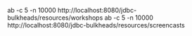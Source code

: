 ab -c 5 -n 10000 http://localhost:8080/jdbc-bulkheads/resources/workshops
ab -c 5 -n 10000 http://localhost:8080/jdbc-bulkheads/resources/screencasts

